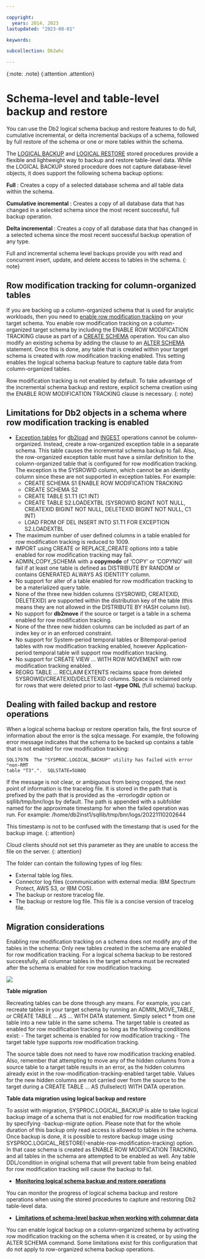 ```yaml
---

copyright:
  years: 2014, 2023
lastupdated: "2023-08-01"

keywords:

subcollection: Db2whc

---
```


<!-- Attribute definitions --> 
{:note: .note}
{:attention .attention}
# Schema-level and table-level backup and restore

You can use the Db2 logical schema backup and restore features to do full, cumulative incremental, or delta incremental backups of a schema, followed by full restore of the schema or one or more tables within the schema. 

The [LOGICAL BACKUP](https://www.ibm.com/docs/en/db2/11.5topic=procedures-logical-backup-stored-procedure) and [LOGICAL RESTORE](https://www.ibm.com/docs/en/db2/11.5?topic=procedures-logical-restore-stored-procedure) stored procedures provide a flexible and lightweight way to backup and restore table-level data. While the LOGICAL BACKUP stored procedure does not capture database-level objects, it does support the following schema backup options:

**Full** 
: Creates a copy of a selected database schema and all table data within the schema.

**Cumulative incremental** 
: Creates a copy of all database data that has changed in a selected schema since the most recent successful, full backup operation.

**Delta incremental** 
: Creates a copy of all database data that has changed in a selected schema since the most recent successful backup operation of any type.

Full and incremental schema level backups provide you with read and concurrent insert, update, and delete access to tables in the schema. {: note}

## Row modification tracking for column-organized tables

If you are backing up a column-organized schema that is used for analytic workloads, then you need to [enable row modification tracking](https://www.ibm.com/docs/en/db2/11.5?topic=SSEPGG_11.5.0/com.ibm.db2.luw.admin.dbobj.doc/doc/t_enable_log_schema_bckup_restore.htm) on your target schema. You enable row modification tracking on a column-organized target schema by including the ENABLE ROW MODIFICATION TRACKING clause as part of a [CREATE SCHEMA](https://www.ibm.com/docs/en/db2/11.5?topic=statements-create-schema#r0000925__create_enable_row_mod_trak) operation. You can also modify an existing schema by adding the clause to an [ALTER SCHEMA](https://www.ibm.com/docs/en/db2/11.5?topic=statements-alter-schema#r0058662__row_mod_trak) statement. Once this is done, any table that is created within your target schema is created with row modification tracking enabled. This setting enables the logical schema backup feature to capture table data from column-organized tables.

Row modification tracking is not enabled by default. To take advantage of the incremental schema backup and restore, explicit schema creation using the ENABLE ROW MODIFICATION TRACKING clause is necessary. {: note}

## Limitations for Db2 objects in a schema where row modification tracking is enabled

- [Exception tables](https://www.ibm.com/docs/en/db2/11.5?topic=tables-exception) for [db2load](https://www.ibm.com/docs/en/db2/11.5?topic=apis-db2load-load-data-into-table) and [INGEST](https://www.ibm.com/docs/en/db2/11.5?topic=tasks-ingesting-data) operations cannot be column-organized. Instead, create a row-organized exception table in a separate schema. This table causes the incremental schema backup to fail. Also, the row-organized exception table must have a similar definition to the column-organized table that is configured for row modification tracking. The exception is the SYSROWID column, which cannot be an identity column since these are not supported in exception tables. For example:
    * CREATE SCHEMA S1 ENABLE ROW MODIFICATION TRACKING
    * CREATE SCHEMA S2
    * CREATE TABLE S1.T1 (C1 INT)
    * CREATE TABLE S2.LOADEXTBL (SYSROWID BIGINT NOT NULL, CREATEXID BIGINT NOT NULL, DELETEXID BIGINT NOT NULL, C1 INT)
    * LOAD FROM <file> OF DEL INSERT INTO S1.T1 FOR EXCEPTION S2.LOADEXTBL
- The maximum number of user defined columns in a table enabled for row modification tracking is reduced to 1009.
- IMPORT using CREATE or REPLACE_CREATE options into a table enabled for row modification tracking may fail.
- ADMIN_COPY_SCHEMA with a **copymode** of ‘COPY’ or ‘COPYNO’ will fail if at least one table is defined as DISTRIBUTE BY RANDOM or contains GENERATED ALWAYS AS IDENTITY column.
- No support for alter of a table enabled for row modification tracking to be a materialized query table.
- None of the three new hidden columns (SYSROWID, CREATEXID, DELETEXID) are supported within the distribution key of the table (this means they are not allowed in the DISTRIBUTE BY HASH column list).
- No support for **db2move** if the source or target is a table in a schema enabled for row modification tracking.
- None of the three new hidden columns can be included as part of an index key or in an enforced constraint.
- No support for System-period temporal tables or Bitemporal-period tables with row modification tracking enabled, however Application-period temporal table will support row modification tracking.
- No support for CREATE VIEW … WITH ROW MOVEMENT with row modification tracking enabled.
- REORG TABLE … RECLAIM EXTENTS reclaims space from deleted SYSROWID/CREATEXID/DELETEXID columns. Space is reclaimed only for rows that were deleted prior to last **-type ONL** (full schema) backup.

## Dealing with failed backup and restore operations 

When a logical schema backup or restore operation fails, the first source of information about the error is the sqlca message. For example, the following error message indicates that the schema to be backed up contains a table that is not enabled for row modification tracking:

```
SQL1797N  The "SYSPROC.LOGICAL_BACKUP" utility has failed with error "non-RMT
table "T3".".  SQLSTATE=5UA0Q
```

If the message is not clear, or ambiguous from being cropped, the next point of information is the tracelog file. It is stored in the path that is prefixed by the path that is provided as the -errorlogdir option or sqllib/tmp/bnr/logs by default. The path is appended with a subfolder named for the approximate timestamp for when the failed operation was run. For example: /home/db2inst1/sqllib/tmp/bnr/logs/20221110202644

This timestamp is not to be confused with the timestamp that is used for the backup image. {: attention} 

Cloud clients should not set this parameter as they are unable to access the file on the server. {: attention}

The folder can contain the following types of log files:

- External table log files.
- Connector log files (communication with external media: IBM Spectrum Protect, AWS S3, or IBM COS).
- The backup or restore tracelog file.
- The backup or restore log file. This file is a concise version of tracelog file.

## Migration considerations 

Enabling row modification tracking on a schema does not modify any of the tables in the schema: Only new tables created in the schema are enabled for row modification tracking. For a logical schema backup to be restored successfully, all columnar tables in the target schema must be recreated after the schema is enabled for row modification tracking. 

![](images/syntaxdiagram_enr_5jl_4vb.png)

**Table migration**

Recreating tables can be done through any means. For example, you can recreate tables in your target schema by running an ADMIN_MOVE_TABLE, or CREATE TABLE … AS … WITH DATA statement. Simply select * from one table into a new table in the same schema. The target table is created as enabled for row modification tracking so long as the following conditions exist:
    - The target schema is enabled for row modification tracking
    - The target table type supports row modification tracking.

The source table does not need to have row modification tracking enabled. Also, remember that attempting to move any of the hidden columns from a source table to a target table results in an error, as the hidden columns already exist in the row-modification-tracking-enabled target table. Values for the new hidden columns are not carried over from the source to the target during a CREATE TABLE … AS (fullselect) WITH DATA operation.

**Table data migration using logical backup and restore**

To assist with migration, SYSPROC.LOGICAL_BACKUP is able to take logical backup image of a schema that is not enabled for row modification tracking by specifying -backup-migrate option. Please note that for the whole duration of this backup only read access is allowed to tables in the schema. Once backup is done, it is possible to restore backup image using SYSPROC.LOGICAL_RESTORE(-enable-row-modification-tracking) option. In that case schema is created as ENABLE ROW MODIFICATION TRACKING, and all tables in the schema are attempted to be enabled as well. Any table DDL/condition in original schema that will prevent table from being enabled for row modification tracking will cause the backup to fail.

- [**Monitoring logical schema backup and restore operations**](https://www.ibm.com/docs/en/db2/11.5?topic=restore-monitoring-logical-schema-backup-operations)

You can monitor the progress of logical schema backup and restore operations when using the stored procedures to capture and restoring Db2 table-level data.

- [**Limitations of schema-level backup when working with columnar data**](https://www.ibm.com/docs/en/db2/11.5?topic=restore-logical-backup-logical-limitations)

You can enable logical backup on a column-organized schema by activating row modification tracking on the schema when it is created, or by using the ALTER SCHEMA command. Some limitations exist for this configuration that do not apply to row-organized schema backup operations.